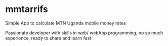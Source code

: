 mmtarrifs
=========

Simple App to calculate MTN Uganda mobile money rates

Passionate developer with skills in web/ webApp programming, no so much experience, ready to share and learn fast
